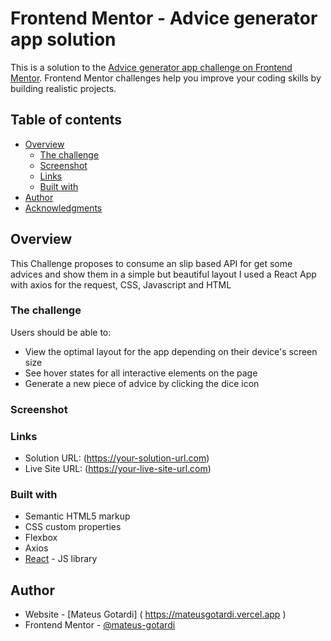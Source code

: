 # Frontend Mentor - Advice generator app solution

This is a solution to the [Advice generator app challenge on Frontend Mentor](https://www.frontendmentor.io/challenges/advice-generator-app-QdUG-13db). Frontend Mentor challenges help you improve your coding skills by building realistic projects.

## Table of contents

- [Overview](#overview)
  - [The challenge](#the-challenge)
  - [Screenshot](#screenshot)
  - [Links](#links)
  - [Built with](#built-with)
- [Author](#author)
- [Acknowledgments](#acknowledgments)

## Overview
This Challenge proposes to consume an slip based API for get some advices and show them in a simple but beautiful layout
I used a React App with axios for the request, CSS, Javascript and HTML
### The challenge

Users should be able to:

- View the optimal layout for the app depending on their device's screen size
- See hover states for all interactive elements on the page
- Generate a new piece of advice by clicking the dice icon

### Screenshot

### Links

- Solution URL: (https://your-solution-url.com)
- Live Site URL: (https://your-live-site-url.com)

### Built with

- Semantic HTML5 markup
- CSS custom properties
- Flexbox
- Axios
- [React](https://reactjs.org/) - JS library

## Author

- Website - [Mateus Gotardi] ( https://mateusgotardi.vercel.app )
- Frontend Mentor - [@mateus-gotardi](https://www.frontendmentor.io/profile/mateus-gotardi)
